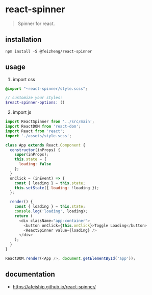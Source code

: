 # react-spinner
> Spinner for react.

## installation
```shell
npm install -S @feizheng/react-spinner
```

## usage
1. import css
  ```scss
  @import "~react-spinner/style.scss";

  // customize your styles:
  $react-spinner-options: ()
  ```
2. import js
  ```js
  import ReactSpinner from '../src/main';
  import ReactDOM from 'react-dom';
  import React from 'react';
  import './assets/style.scss';

  class App extends React.Component {
    constructor(inProps) {
      super(inProps);
      this.state = {
        loading: false
      };
    }
    onClick = (inEvent) => {
      const { loading } = this.state;
      this.setState({ loading: !loading });
    };

    render() {
      const { loading } = this.state;
      console.log('loading', loading);
      return (
        <div className="app-container">
          <button onClick={this.onClick}>Toggle Loading</button>
          <ReactSpinner value={loading} />
        </div>
      );
    }
  }

  ReactDOM.render(<App />, document.getElementById('app'));

  ```

## documentation
- https://afeiship.github.io/react-spinner/
